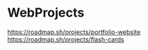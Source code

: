 # WebProjects
https://roadmap.sh/projects/portfolio-website
https://roadmap.sh/projects/flash-cards
